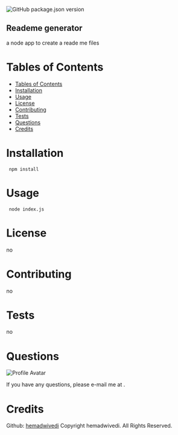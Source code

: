 ![GitHub package.json version](https://img.shields.io/github/package-json/v/hemadwivedi/readme)
## Reademe generator 

a node app to create a reade me files

# Tables of Contents
- [Tables of Contents](#tables-of-contents)
- [Installation](#installation)
- [Usage](#usage)
- [License](#license)
- [Contributing](#contributing)
- [Tests](#tests)
- [Questions](#questions)
- [Credits](#credits)

# Installation
```
 npm install
```
# Usage
```
 node index.js
```
# License
no
# Contributing
no 
# Tests
no 
# Questions
![Profile Avatar](https://avatars0.githubusercontent.com/u/55676787?v=4)

If you have any questions, please e-mail me at .

# Credits
Github: [hemadwivedi](https://github.com/Hemadwivedi)
Copyright hemadwivedi. All Rights Reserved.